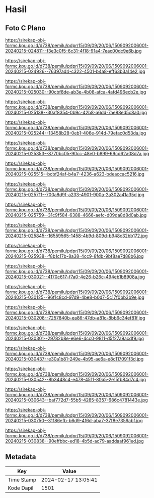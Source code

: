 # Hasil

## Foto C Plano

https://sirekap-obj-formc.kpu.go.id/d738/pemilu/pdpr/15/09/09/20/06/1509092006001-20240215-024811--f3e3c0f5-6c31-4f18-91a4-7eac00dc9e6b.jpg

https://sirekap-obj-formc.kpu.go.id/d738/pemilu/pdpr/15/09/09/20/06/1509092006001-20240215-024926--76397ad4-c322-4501-b4a8-eff63b3a14e2.jpg

https://sirekap-obj-formc.kpu.go.id/d738/pemilu/pdpr/15/09/09/20/06/1509092006001-20240215-025030--90cbf8de-ab3e-4b08-afca-4afd496ecb2e.jpg

https://sirekap-obj-formc.kpu.go.id/d738/pemilu/pdpr/15/09/09/20/06/1509092006001-20240215-025138--30af8354-0b9c-42b8-a6dd-7ae88ed5c8a0.jpg

https://sirekap-obj-formc.kpu.go.id/d738/pemilu/pdpr/15/09/09/20/06/1509092006001-20240215-025244--13458b28-0eb1-406e-914d-79efac0d53da.jpg

https://sirekap-obj-formc.kpu.go.id/d738/pemilu/pdpr/15/09/09/20/06/1509092006001-20240215-025353--8770bc05-90cc-48e0-b899-69cd62a08d7a.jpg

https://sirekap-obj-formc.kpu.go.id/d738/pemilu/pdpr/15/09/09/20/06/1509092006001-20240215-025515--bcbf24af-b4a7-4236-a623-bdeaccac5216.jpg

https://sirekap-obj-formc.kpu.go.id/d738/pemilu/pdpr/15/09/09/20/06/1509092006001-20240215-025711--700a8d9f-a233-4901-900a-2a302a41a35d.jpg

https://sirekap-obj-formc.kpu.go.id/d738/pemilu/pdpr/15/09/09/20/06/1509092006001-20240215-025759--31c9f584-6388-4666-aefc-d09da8d8d0ab.jpg

https://sirekap-obj-formc.kpu.go.id/d738/pemilu/pdpr/15/09/09/20/06/1509092006001-20240215-025845--16559565-1458-4b9d-809d-b948c32bb172.jpg

https://sirekap-obj-formc.kpu.go.id/d738/pemilu/pdpr/15/09/09/20/06/1509092006001-20240215-025938--f8b1c17b-8a38-4cc9-8fdb-9bf8ae7d88b6.jpg

https://sirekap-obj-formc.kpu.go.id/d738/pemilu/pdpr/15/09/09/20/06/1509092006001-20240215-030021--4170c617-f7a0-4e26-b26c-494eb1b8908a.jpg

https://sirekap-obj-formc.kpu.go.id/d738/pemilu/pdpr/15/09/09/20/06/1509092006001-20240215-030125--96f1c8cd-97d9-4be8-b0d7-5c17f0bb3b9e.jpg

https://sirekap-obj-formc.kpu.go.id/d738/pemilu/pdpr/15/09/09/20/06/1509092006001-20240215-030208--7257840b-ea86-47db-a81c-8bb6c34ef81f.jpg

https://sirekap-obj-formc.kpu.go.id/d738/pemilu/pdpr/15/09/09/20/06/1509092006001-20240215-030301--29782b8e-e6e6-4cc0-9811-d5f27a9acdf9.jpg

https://sirekap-obj-formc.kpu.go.id/d738/pemilu/pdpr/15/09/09/20/06/1509092006001-20240215-030437--e30a1b81-249e-4b95-ae6a-e8c117091f3d.jpg

https://sirekap-obj-formc.kpu.go.id/d738/pemilu/pdpr/15/09/09/20/06/1509092006001-20240215-030542--8b3448c4-e478-4511-80a5-2e15fb84d7c4.jpg

https://sirekap-obj-formc.kpu.go.id/d738/pemilu/pdpr/15/09/09/20/06/1509092006001-20240215-030643--baf772d7-55b5-4285-8357-686c4781443e.jpg

https://sirekap-obj-formc.kpu.go.id/d738/pemilu/pdpr/15/09/09/20/06/1509092006001-20240215-030750--31186efb-b6d9-4f6d-aba7-37f8e7359abf.jpg

https://sirekap-obj-formc.kpu.go.id/d738/pemilu/pdpr/15/09/09/20/06/1509092006001-20240215-030838--90effbbc-ed18-4b5d-ac79-aaddaaf961ed.jpg


## Metadata

| Key        | Value               |
| ---------- | ------------------- |
| Time Stamp | 2024-02-17 13:05:41 |
| Kode Dapil | 1501                |



